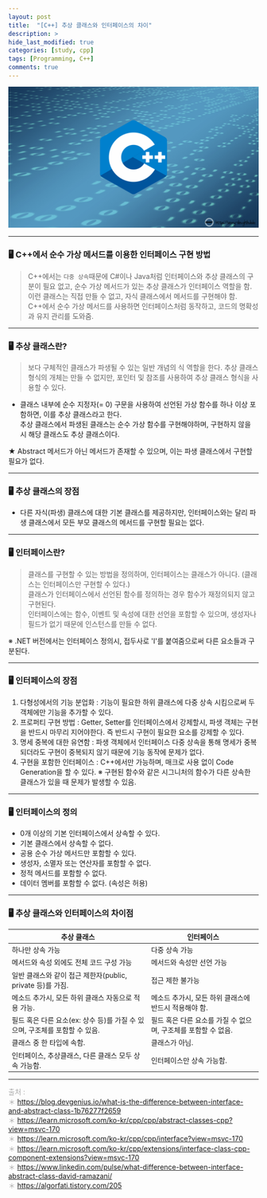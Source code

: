 ```yaml
---
layout: post
title:  "[C++] 추상 클래스와 인터페이스의 차이"
description: > 
hide_last_modified: true
categories: [study, cpp]
tags: [Programming, C++]
comments: true
---
```


<p align="center">
  <img src="../../../assets/img/blog/cpp/cpp_img.png">
</p>

----
### 🖥️ C++에서 순수 가상 메서드를 이용한 인터페이스 구현 방법
> C++에서는 `다중 상속`때문에 C#이나 Java처럼 인터페이스와 추상 클래스의 구분이 필요 없고, 순수 가상 메서드가 있는 추상 클래스가 인터페이스 역할을 함. <br>
이런 클래스는 직접 만들 수 없고, 자식 클래스에서 메서드를 구현해야 함. C++에서 순수 가상 메서드를 사용하면 인터페이스처럼 동작하고, 코드의 명확성과 유지 관리를 도와줌.

----
### 🖥️ 추상 클래스란?
> 보다 구체적인 클래스가 파생될 수 있는 일반 개념의 식 역할을 한다. 추상 클래스 형식의 개체는 만들 수 없지만, 포인터 및 참조를 사용하여 추상 클래스 형식을 사용할 수 있다.

* 클래스 내부에 순수 지정자(= 0) 구문을 사용하여 선언된 가상 함수를 하나 이상 포함하면, 이를 추상 클래스라고 한다. <br>
추상 클래스에서 파생된 클래스는 순수 가상 함수를 구현해야하며, 구현하지 않을 시 해당 클래스도 추상 클래스이다. 

★ Abstract 메서드가 아닌 메서드가 존재할 수 있으며, 이는 파생 클래스에서 구현할 필요가 없다.

----
### 🖥️ 추상 클래스의 장점
- 다른 자식(파생) 클래스에 대한 기본 클래스를 제공하지만, 인터페이스와는 달리 파생 클래스에서 모든 부모 클래스의 메서드를 구현할 필요는 없다.

----
### 🖥️ 인터페이스란?
> 클래스를 구현할 수 있는 방법을 정의하며, 인터페이스는 클래스가 아니다. (클래스는 인터페이스만 구현할 수 있다.) <br>
클래스가 인터페이스에서 선언된 함수를 정의하는 경우 함수가 재정의되지 않고 구현된다. <br>
인터페이스에는 함수, 이벤트 및 속성에 대한 선언을 포함할 수 있으며, 생성자나 필드가 없기 때문에 인스턴스를 만들 수 없다. <br>

※ .NET 버전에서는 인터페이스 정의시, 접두사로 'I'를 붙여줌으로써 다른 요소들과 구분된다.

----
### 🖥️ 인터페이스의 장점

1. 다형성에서의 기능 분업화 : 기능이 필요한 하위 클래스에 다중 상속 시킴으로써 두 객체에만 기능을 추가할 수 있다.
2. 프로퍼티 구현 방법 : Getter, Setter를 인터페이스에서 강제할시, 파생 객체는 구현을 반드시 마무리 지어야한다. 즉 반드시 구현이 필요한 요소를 강제할 수 있다. 
3. 명세 중복에 대한 유연함 : 파생 객체에서 인터페이스 다중 상속을 통해 명세가 중복되더라도 구현이 중복되지 않기 때문에 기능 동작에 문제가 없다.
4. 구현을 포함한 인터페이스 : C++에서만 가능하며, 매크로 사용 없이 Code Generation을 할 수 있다.
※ 구현된 함수와 같은 시그니처의 함수가 다른 상속한 클래스가 있을 때 문제가 발생할 수 있음.

----
### 🖥️ 인터페이스의 정의

* 0개 이상의 기본 인터페이스에서 상속할 수 있다.
* 기본 클래스에서 상속할 수 없다.
* 공용 순수 가상 메서드만 포함할 수 있다.
* 생성자, 소멸자 또는 연산자를 포함할 수 없다.
* 정적 메서드를 포함할 수 없다.
* 데이터 멤버를 포함할 수 없다. (속성은 허용)

----
### 🖥️ 추상 클래스와 인터페이스의 차이점


| **추상 클래스**  | **인터페이스**  |
|-----------|---------------|
| 하나만 상속 가능  | 다중 상속 가능 |
| 메서드와 속성 외에도 전체 코드 구성 가능 | 메서드와 속성만 선언 가능 |
| 일반 클래스와 같이 접근 제한자(public, private 등)를 가짐. | 접근 제한 불가능 |
| 메소드 추가시, 모든 하위 클래스 자동으로 적용 가능. | 메소드 추가시, 모든 하위 클래스에 반드시 적용해야 함. |
| 필드 혹은 다른 요소(ex: 상수 등)를 가질 수 있으며, 구조체를 포함할 수 있음. | 필드 혹은 다른 요소를 가질 수 없으며, 구조체를 포함할 수 없음. |
| 클래스 중 한 타입에 속함. | 클래스가 아님. |
| 인터페이스, 추상클래스, 다른 클래스 모두 상속 가능함. | 인터페이스만 상속 가능함. |

----
<span style="color:darkgray; font-size:14px;"> 출처 : <br>
＊ https://blog.devgenius.io/what-is-the-difference-between-interface-and-abstract-class-1b76277f2659 <br>
＊ https://learn.microsoft.com/ko-kr/cpp/cpp/abstract-classes-cpp?view=msvc-170 <br>
＊ https://learn.microsoft.com/ko-kr/cpp/cpp/interface?view=msvc-170 <br>
＊ https://learn.microsoft.com/ko-kr/cpp/extensions/interface-class-cpp-component-extensions?view=msvc-170 <br>
＊ https://www.linkedin.com/pulse/what-difference-between-interface-abstract-class-david-ramazani/ <br>
＊ https://algorfati.tistory.com/205<br>
</span>




